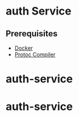 # auth Service

## Prerequisites

- [Docker](https://docs.docker.com/get-docker/)
- [Protoc Compiler](https://grpc.io/docs/protoc-installation/)

# auth-service
# auth-service
